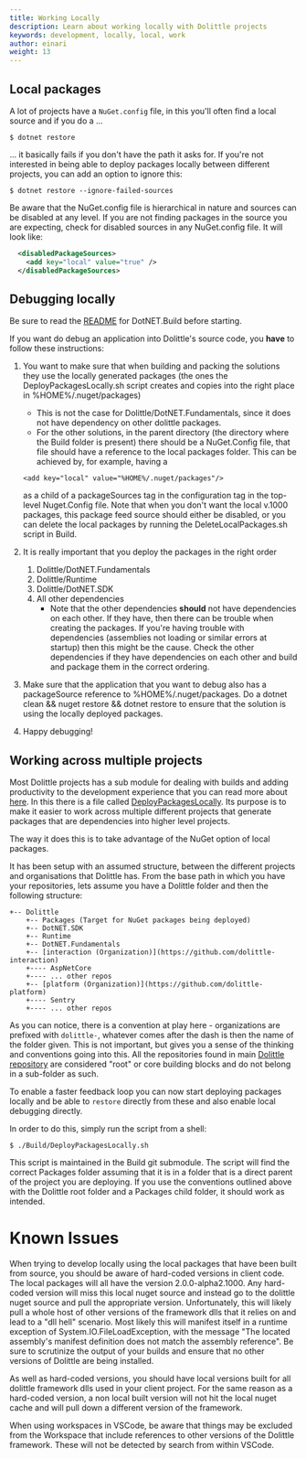 ```yaml
---
title: Working Locally
description: Learn about working locally with Dolittle projects
keywords: development, locally, local, work
author: einari
weight: 13
---
```


## Local packages

A lot of projects have a `NuGet.config` file, in this you'll often find a local source and if you do a ...

```shell
$ dotnet restore
```

... it basically fails if you don't have the path it asks for.
If you're not interested in being able to deploy packages locally between different projects, you can add an option
to ignore this:

```shell
$ dotnet restore --ignore-failed-sources
```

Be aware that the NuGet.config file is hierarchical in nature and sources can be disabled at any level. If you are not finding
packages in the source you are expecting, check for disabled sources in any NuGet.config file. It will look like:

```xml
  <disabledPackageSources>
    <add key="local" value="true" />
  </disabledPackageSources>
```

## Debugging locally

Be sure to read the [README](https://github.com/dolittle/DotNET.Build/blob/master/README.md) for DotNET.Build before starting.

If you want do debug an application into Dolittle's source code, you **have** to follow these instructions:

1. You want to make sure that when building and packing the solutions they use the locally generated packages (the ones the DeployPackagesLocally.sh script creates and copies into the right place in %HOME%/.nuget/packages)
    - This is not the case for Dolittle/DotNET.Fundamentals, since it does not have dependency on other dolittle packages.
    - For the other solutions, in the parent directory (the directory where the Build folder is present) there should be a NuGet.Config file, that file should have a reference to the local packages folder.
      This can be achieved by, for example, having a
    ```
    <add key="local" value="%HOME%/.nuget/packages"/>
    ```
    as a child of a packageSources tag in the configuration tag in the top-level Nuget.Config file.
    Note that when you don't want the local v.1000 packages, this package feed source should either be disabled, or you can delete the local packages by running the DeleteLocalPackages.sh script in Build.
2. It is really important that you deploy the packages in the right order

    1. Dolittle/DotNET.Fundamentals
    2. Dolittle/Runtime
    3. Dolittle/DotNET.SDK
    4. All other dependencies
        - Note that the other dependencies **should** not have dependencies on each other. If they have, then there can be trouble when creating the packages.
          If you're having trouble with dependencies (assemblies not loading or similar errors at startup) then this might be the cause. Check the other dependencies if they have dependencies on each other and build and package them in the correct ordering.

3. Make sure that the application that you want to debug also has a packageSource reference to %HOME%/.nuget/packages. Do a dotnet clean && nuget restore && dotnet restore to ensure that the solution is using the locally deployed packages.

4. Happy debugging!

## Working across multiple projects

Most Dolittle projects has a sub module for dealing with builds and adding productivity to the development experience that you can read more about [here](https://github.com/dolittle/DotNET.Build).
In this there is a file called [DeployPackagesLocally](https://github.com/dolittle/DotNET.Build/blob/master/DeployPackagesLocally.sh).
Its purpose is to make it easier to work across multiple different projects that generate packages that are dependencies into higher level
projects.

The way it does this is to take advantage of the NuGet option of local packages.

It has been setup with an assumed structure, between the different projects and organisations that Dolittle has.
From the base path in which you have your repositories, lets assume you have a Dolittle folder and then the following structure:

```shell
+-- Dolittle
    +-- Packages (Target for NuGet packages being deployed)
    +-- DotNET.SDK
    +-- Runtime
    +-- DotNET.Fundamentals
    +-- [interaction (Organization)](https://github.com/dolittle-interaction)
    +---- AspNetCore
    +---- ... other repos
    +-- [platform (Organization)](https://github.com/dolittle-platform)
    +---- Sentry
    +---- ... other repos
```

As you can notice, there is a convention at play here - organizations are prefixed with `dolittle-`, whatever comes after the dash is then the name of the folder given. This is not important, but gives you a sense of the thinking and conventions going into this. All the repositories found in main [Dolittle repository](https://github.com/dolittle) are considered "root" or core building blocks and do not belong in a sub-folder as such.

To enable a faster feedback loop you can now start deploying packages locally and be able to `restore` directly from these
and also enable local debugging directly.

In order to do this, simply run the script from a shell:

```shell
$ ./Build/DeployPackagesLocally.sh
```

This script is maintained in the Build git submodule. The script will find the correct Packages folder assuming that it is in a folder that is a direct parent of the project you are deploying. If you use the conventions outlined above with the Dolittle root folder and a Packages child folder, it should work as intended.

# Known Issues

When trying to develop locally using the local packages that have been built from source, you should be aware of hard-coded versions in client code. The local packages will all have the version 2.0.0-alpha2.1000. Any hard-coded version will miss this local nuget source and instead go to the dolittle nuget source and pull the appropriate version. Unfortunately, this will likely pull a whole host of
other versions of the framework dlls that it relies on and lead to a "dll hell" scenario. Most likely this will manifest itself in a runtime exception of System.IO.FileLoadException, with the message "The located assembly's manifest definition does not match the assembly reference". Be sure to scrutinize the output of your builds and ensure that no other versions of Dolittle are being installed.

As well as hard-coded versions, you should have local versions built for all dolittle framework dlls used in your client project. For the same reason as a hard-coded version, a non local built version will not hit the local nuget cache and will pull down a different version of the framework.

When using workspaces in VSCode, be aware that things may be excluded from the Workspace that include references to other versions of the Dolittle framework. These will not be detected by search from within VSCode.
